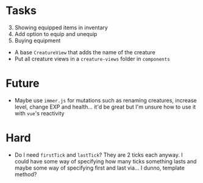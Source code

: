 # Tasks
3. Showing equipped items in inventary
4. Add option to equip and unequip
5. Buying equipment
* A base `CreatureView` that adds the name of the creature
* Put all creature views in a `creature-views` folder in `components`

# Future
* Maybe use `immer.js` for mutations such as renaming creatures, increase level, change EXP and health... it'd be great but I'm unsure how to use it with `vue`'s reactivity

# Hard
* Do I need `firstTick` and `lastTick`? They are 2 ticks each anyway. I could have some way of specifying how many ticks something lasts and maybe some way of specifying first and last via... I dunno, template method?
